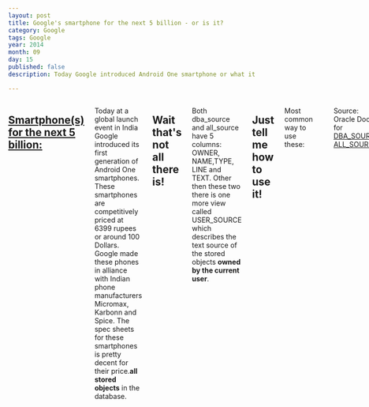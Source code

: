 ```yaml
---
layout: post
title: Google's smartphone for the next 5 billion - or is it?
category: Google
tags: Google 
year: 2014
month: 09
day: 15
published: false
description: Today Google introduced Android One smartphone or what it touted as smartphone for the next five billion. But is it really the smartphone for the next five billion? A closer look.

---
```


<div class="row">	
	<div class="span9 columns">
		<h2><a href="http://googleblog.blogspot.in/2014/09/for-next-five-billion-android-one.html" target="_blank">Smartphone(s) for the next 5 billion:</a></h2>
		<p>Today at a global launch event in India Google introduced its first generation of Android One smartphones. These smartphones are competitively priced at 6399 rupees or around 100 Dollars. Google made these phones in alliance with Indian phone manufacturers Micromax, Karbonn and Spice. The spec sheets for these smartphones is pretty decent for their price.<b>all stored objects</b> in the database.</p>
		<h2>Wait that's not all there is!</h2>
		<p>Both dba_source and all_source have 5 columns: OWNER, NAME,TYPE, LINE and TEXT. Other then these two there is one more view called USER_SOURCE which describes the text source of the stored objects <b>owned by the current user</b>.</p>
		<h2>Just tell me how to use it!</h2>
		<p>Most common way to use these:</p>
		<script src="https://gist.github.com/ajgupta/90a59925ba66d7a45ba9.js"></script><br>
		<br>
		<p>Source: Oracle Docs for <a href="http://docs.oracle.com/cd/B19306_01/server.102/b14237/statviews_4102.htm" target="_blank">DBA_SOURCE</a>, <a href="http://docs.oracle.com/cd/B19306_01/server.102/b14237/statviews_2063.htm" target="_blank">ALL_SOURCE</a>
		
	</div>
</div> 
		
		
		
		
		

